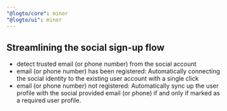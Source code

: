```yaml
---
"@logto/core": minor
"@logto/ui": minor
---
```


## Streamlining the social sign-up flow

- detect trusted email (or phone number) from the social account
- email (or phone number) has been registered: Automatically connecting the social identity to the existing user account with a single click
- email (or phone number) not registered: Automatically sync up the user profile with the social provided email (or phone) if and only if marked as a required user profile.
